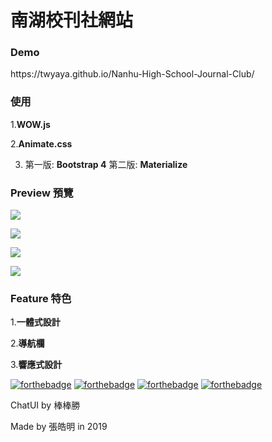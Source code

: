 # 南湖校刊社網站
<h3>Demo</h3>
 https://twyaya.github.io/Nanhu-High-School-Journal-Club/

<h3>使用</h3>

1.<b>WOW.js</b>

2.<b>Animate.css</b>

3. 第一版: <b>Bootstrap 4</b> 第二版: <b>Materialize</b>

<h3>Preview 預覽</h3>

<img src="https://imgur.com/9FAXebc.png"></img>

<img src="https://imgur.com/4eQBzwG.png"></img>

<img src="https://imgur.com/CKofLN9.png"></img>

<img src="https://imgur.com/oetCUu5.png"></img>


<h3>Feature 特色</h3>

1.<b>一體式設計</b>

2.<b>導航欄</b>

3.<b>響應式設計</b>

[![forthebadge](https://forthebadge.com/images/badges/made-with-javascript.svg)](https://forthebadge.com)
[![forthebadge](https://forthebadge.com/images/badges/uses-html.svg)](https://forthebadge.com)
[![forthebadge](https://forthebadge.com/images/badges/uses-css.svg)](https://forthebadge.com)
[![forthebadge](https://forthebadge.com/images/badges/built-with-love.svg)](https://forthebadge.com)

ChatUI by 棒棒勝

Made by 張皓明 in 2019



